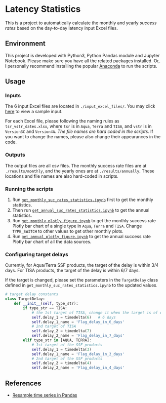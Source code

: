 # Latency Statistics

This is a project to automatically calculate the monthly and yearly *success rates* based on the day-to-day latency input 
Excel files. 

## Environment
This project is developed with Python3, Python Pandas module and Jupyter Notebook. 
Please make sure you have all the related packages installed. 
Or, I personally recommend installing the popular [Anaconda](https://www.anaconda.com/) to run the scripts. 

## Usage
### Inputs
The 6 input Excel files are located in `./input_excel_files/`. 
You may click [here](./input_excel_files/Aqua_Version3C_dates.xlsx) to view a sample input.

For each Excel file, please following the naming rules as `tsr_vstr_dates.xlsx`, 
where `tsr` is in `Aqua`, `Terra` and `TISA`, and `vstr` is in `Version3C` and `Version4A`. 
*The file names are hard coded in the scripts.*
If you want to change the names, please also change their appearances in the code.

### Outputs
The output files are all csv files.
The monthly success rate files are at `./results/monthly`, and the 
yearly ones are at `./results/annually`. These locations and file 
names are also hard-coded in scripts.

### Running the scripts
1. Run [`get_monthly_suc_rates_statistics.ipynb`](./get_monthly_suc_rates_statistics.ipynb) first to
get the monthly statistics.
2. Then run [`get_annual_suc_rates_statistics.ipynb`](./get_annual_suc_rates_statistics.ipynb) to get the annual
statistics.
3. Run [`get_monthly_plotly_figure.ipynb`](./get_monthly_plotly_figure.ipynb) to get the monthly success rate 
Plotly bar chart of a single type in `Aqua`, `Terra` and `TISA`. 
Change `TYPE_SWITCH` to other values to get other monthly plots.
4. Run [`get_annual_plotly_figure.ipynb`](./get_annual_plotly_figure.ipynb) to get the annual success rate 
Plotly bar chart of all the data sources.

### Configuring target delays
Currently, for Aqua/Terra SSF products, the target of the delay is within 3/4 days. 
For TISA products, the target of the delay is within 6/7 days.

If the target is changed, please set the parameters in the `TargetDelay` class defined in 
`get_monthly_suc_rates_statistics.ipynb`
to the updated values.

```python
# target delay constants
class TargetDelay:
    def __init__(self, type_str):
        if type_str == TISA:
            # the 1st target of TISA, change it when the target is of other value
            self.delay_1 = timedelta(6)   # 6 days
            self.delay_1_name = 'Flag_delay_in_6_days'
            # 2nd target of TISA
            self.delay_2 = timedelta(7)
            self.delay_2_name = 'Flag_delay_in_7_days'
        elif type_str in [AQUA, TERRA]:
            # 1st target of the SSF products
            self.delay_1 = timedelta(3)
            self.delay_1_name = 'Flag_delay_in_3_days'
            # 2nd target of the SSF products
            self.delay_2 = timedelta(4)
            self.delay_2_name = 'Flag_delay_in_4_days'
```


## References
- [Resample time series in Pandas](https://www.geeksforgeeks.org/python-pandas-dataframe-resample/)
